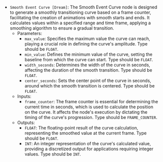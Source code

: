 - `Smooth Event Curve [Dream]`: The Smooth Event Curve node is designed to generate a smoothly transitioning curve based on a frame counter, facilitating the creation of animations with smooth starts and ends. It calculates values within a specified range and time frame, applying a smoothing algorithm to ensure a gradual transition.
    - Parameters:
        - `max_value`: Specifies the maximum value the curve can reach, playing a crucial role in defining the curve's amplitude. Type should be `FLOAT`.
        - `min_value`: Defines the minimum value of the curve, setting the baseline from which the curve can start. Type should be `FLOAT`.
        - `width_seconds`: Determines the width of the curve in seconds, affecting the duration of the smooth transition. Type should be `FLOAT`.
        - `center_seconds`: Sets the center point of the curve in seconds, around which the smooth transition is centered. Type should be `FLOAT`.
    - Inputs:
        - `frame_counter`: The frame counter is essential for determining the current time in seconds, which is used to calculate the position on the curve. It affects the node's execution by dictating the timing of the curve's progression. Type should be `FRAME_COUNTER`.
    - Outputs:
        - `FLOAT`: The floating-point result of the curve calculation, representing the smoothed value at the current frame. Type should be `FLOAT`.
        - `INT`: An integer representation of the curve's calculated value, providing a discretized output for applications requiring integer values. Type should be `INT`.
